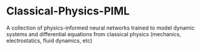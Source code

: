 # Classical-Physics-PIML
A collection of physics-informed neural networks trained to model dynamic systems and differential equations from classical physics (mechanics, electrostatics, fluid dynamics, etc)
